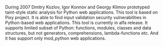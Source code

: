 During 2007 Dmitry Kozlov, Igor Konnov and Georgy Klimov prototyped taint-style static analysis for Python web applications. This tool is based on Pixy project. It is able to find input validation security vulnerabilities in Python-based web applications. This tool is currently in alfa release. It supports limited subset of Python: functions, modules, classes and data structures, but not generators, comprehensions, lambda-functions etc. And it has support only mod\_python web applications.